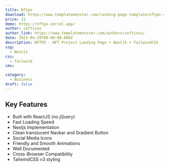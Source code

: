 ```yaml
---
title: Nftpo
download: https://www.templatemonster.com/landing-page-template/nftpo-react-nft-project-landing-page-nextjs-tailwindcss-277709.html
price: 21
demo: https://nftpo.vercel.app/
author: softivus
author_link: https://www.templatemonster.com/authors/softivus/
date: 2023-04-29T00:00:00.000Z
description: NFTPO - NFT Project Landing Page + NextJS + TailwindCSS
ssg:
  - Nextjs
css:
  - Tailwind
cms:

category:
  - Business
draft: false
---
```


## Key Features

- Built with ReactJS (no jQuery)
- Fast Loading Speed
- Nextjs Implementation
- Clean translucent Navbar and Gradient Button
- Social Media Icons
- Friendly and Smooth Animations
- Well Documented
- Cross-Browser Compatibility
- TailwindCSS v3 styling
